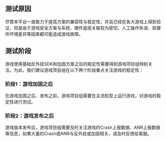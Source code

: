 ## 测试原因

尽管本平台一直致力于提高方案的兼容性与稳定性，并且已经在各大游戏上得到验证，但是由于游戏安全方案与系统、硬件底层关联较为密切，人工操作失误、软硬件环境差异等因素都可能造成游戏故障。

## 测试阶段

游戏使用基础反外挂SDK和加固方案之后的稳定性需要得到游戏项目组特别关注。为此，我们建议游戏项目组在以下两个阶段重点关注游戏的稳定性：

### 阶段1：游戏加固之后

在游戏加固之后、发布之前，游戏项目组需要在主流机型上运行游戏，对游戏的稳定性进行测试。

### 阶段2：游戏发布之后

游戏版本发布后，游戏项目组需要及时关注游戏的Crash上报数据、ANR上报数据等信息，如果大量的Crash或ANR与反外挂或加固相关，请及时反馈给客服。
